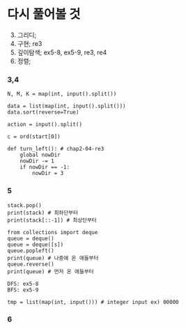 # 다시 풀어볼 것
3. 그리디;
4. 구현; re3
5. 깊이탐색; ex5-8, ex5-9, re3, re4
6. 정렬;

### 3,4 
```
N, M, K = map(int, input().split())

data = list(map(int, input().split()))
data.sort(reverse=True)

action = input().split()

c = ord(start[0])

def turn_left(): # chap2-04-re3
    global nowDir
    nowDir -= 1
    if nowDir == -1:
        nowDir = 3
```

### 5
```
stack.pop()
print(stack) # 최하단부터
print(stack[::-1]) # 최상단부터

from collections import deque
queue = deque()
queue = deque([s])
queue.popleft()
print(queue) # 나중에 온 애들부터
queue.reverse()
print(queue) # 먼저 온 애들부터

DFS: ex5-8
BFS: ex5-9

tmp = list(map(int, input())) # integer input ex) 00000
```

### 6
```

```